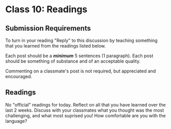 # Class 10: Readings

## Submission Requirements
To turn in your reading "Reply" to this discussion by teaching something that you learned from the 
readings listed below.

Each post should be a ***minimum*** 5 sentences (1 paragraph). Each post should be something of substance and 
of an acceptable quality. 

Commenting on a classmate's post is not required, but appreciated and encouraged.


## Readings

No "official" readings for today. Reflect on all that you have learned over the last 2 weeks.
Discuss with your classmates what you thought was the most challenging, and what most suprised you!
How comfortable are you with the language?
